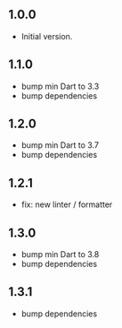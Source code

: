 ## 1.0.0

- Initial version.

## 1.1.0

- bump min Dart to 3.3
- bump dependencies

## 1.2.0

- bump min Dart to 3.7
- bump dependencies

## 1.2.1

- fix: new linter / formatter

## 1.3.0

- bump min Dart to 3.8
- bump dependencies

## 1.3.1

- bump dependencies
